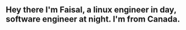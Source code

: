 <h2>Hey there I'm Faisal, a linux engineer in day, software engineer at night. I'm from Canada.</h2>

